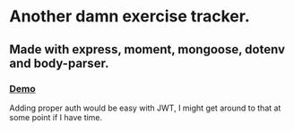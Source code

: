 # Another damn exercise tracker.
## Made with express, moment, mongoose, dotenv and body-parser.

### [Demo](https://comet-cello.glitch.me/)

Adding proper auth would be easy with JWT, I might get around to that at some point if I have time.